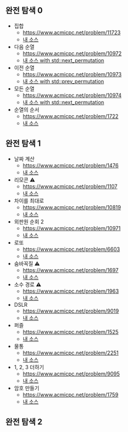 ## 완전 탐색 0
- 집합
	- https://www.acmicpc.net/problem/11723
	- [내 소스](https://github.com/HelloWoori/AlgorithmStudyWithBaekjoon/blob/master/ExhaustiveSearch/Set.cpp)
- 다음 순열
	- https://www.acmicpc.net/problem/10972
	- [내 소스 with std::next_permutation](https://github.com/HelloWoori/AlgorithmStudyWithBaekjoon/blob/master/ExhaustiveSearch/NextPermutation.cpp)
- 이전 순열
	- https://www.acmicpc.net/problem/10973
	- [내 소스 with std::prev_permutation](https://github.com/HelloWoori/AlgorithmStudyWithBaekjoon/blob/master/ExhaustiveSearch/PrevPermutation.cpp)
- 모든 순열
	- https://www.acmicpc.net/problem/10974
	- [내 소스 with std::next_permutation](https://github.com/HelloWoori/AlgorithmStudyWithBaekjoon/blob/master/ExhaustiveSearch/AllPermutation.cpp)
- 순열의 순서
	- https://www.acmicpc.net/problem/1722
	- [내 소스](https://github.com/HelloWoori/AlgorithmStudyWithBaekjoon/blob/master/ExhaustiveSearch/SequenceOfPermutation.cpp)

## 완전 탐색 1
- 날짜 계산
	- https://www.acmicpc.net/problem/1476
	- [내 소스](https://github.com/HelloWoori/AlgorithmStudyWithBaekjoon/blob/master/ExhaustiveSearch/CalcDate.cpp)
- 리모콘 ⚠️
	- https://www.acmicpc.net/problem/1107
	- [내 소스](https://github.com/HelloWoori/AlgorithmStudyWithBaekjoon/blob/master/ExhaustiveSearch/RemoteControl.cpp)
- 차이를 최대로
	- https://www.acmicpc.net/problem/10819
	- [내 소스](https://github.com/HelloWoori/AlgorithmStudyWithBaekjoon/blob/master/ExhaustiveSearch/MaximumDifference.cpp)
- 외판원 순회 2
	- https://www.acmicpc.net/problem/10971
	- [내 소스](https://github.com/HelloWoori/AlgorithmStudyWithBaekjoon/blob/master/ExhaustiveSearch/TravelingSalesmanProblem2.cpp)
- 로또
	- https://www.acmicpc.net/problem/6603
	- [내 소스](https://github.com/HelloWoori/AlgorithmStudyWithBaekjoon/blob/master/ExhaustiveSearch/Lotto.cpp)
- 숨바꼭질 ⚠️
	- https://www.acmicpc.net/problem/1697
	- [내 소스](https://github.com/HelloWoori/AlgorithmStudyWithBaekjoon/blob/master/ExhaustiveSearch/HideAndSeek.cpp)
- 소수 경로 ⚠️
	- https://www.acmicpc.net/problem/1963
	- [내 소스](https://github.com/HelloWoori/AlgorithmStudyWithBaekjoon/blob/master/ExhaustiveSearch/PrimePath.cpp)
- DSLR
	- https://www.acmicpc.net/problem/9019
	- [내 소스](https://github.com/HelloWoori/AlgorithmStudyWithBaekjoon/blob/master/ExhaustiveSearch/DSLR.cpp)
- 퍼즐
	- https://www.acmicpc.net/problem/1525
	- [내 소스](https://github.com/HelloWoori/AlgorithmStudyWithBaekjoon/blob/master/ExhaustiveSearch/Puzzle.cpp)
- 물통
	- https://www.acmicpc.net/problem/2251
	- [내 소스](https://github.com/HelloWoori/AlgorithmStudyWithBaekjoon/blob/master/ExhaustiveSearch/Bucket.cpp)
- 1, 2, 3 더하기
	- https://www.acmicpc.net/problem/9095
	- [내 소스](https://github.com/HelloWoori/AlgorithmStudyWithBaekjoon/blob/master/ExhaustiveSearch/PlusOneTwoThree.cpp)
- 암호 만들기
	- https://www.acmicpc.net/problem/1759
	- [내 소스](https://github.com/HelloWoori/AlgorithmStudyWithBaekjoon/blob/master/ExhaustiveSearch/MakePassword.cpp)

## 완전 탐색 2